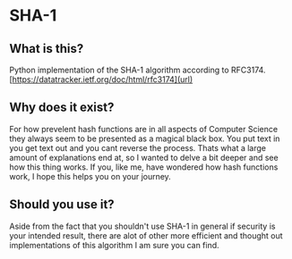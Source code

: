 # SHA-1

## What is this?
Python implementation of the SHA-1 algorithm according to RFC3174.
[https://datatracker.ietf.org/doc/html/rfc3174](url)

## Why does it exist?
For how prevelent hash functions are in all aspects of Computer Science they always seem to be presented as a magical black box.
You put text in you get text out and you cant reverse the process. Thats what a large amount of explanations end at, so I wanted to delve a bit deeper and see how this thing works. If you, like me, have wondered how hash functions work, I hope this helps you on your journey.

## Should you use it?
Aside from the fact that you shouldn't use SHA-1 in general if security is your intended result, there are alot of other more efficient and thought out implementations of this algorithm I am sure you can find.
